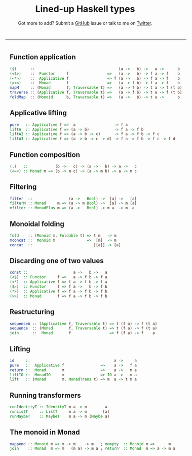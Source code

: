 <html>
<head>
<title>Haskell Aligned</title>

<style>
body {
  padding: 3.5em 1em 3em;
  text-align: center;
}
main {
  display: inline-block;
  text-align: left;
  border-top: 1px solid #333;
  margin-top: 2em;
  padding: 1em 1em 0;
}
.haskell {
  color: #3c2410;
}
.haskell .dt {
  color: green;
}
</style>

</head>

<body>

# Lined-up Haskell types

Got more to add? Submit a [GitHub](https://github.com/chris-martin/haskell-aligned) issue or talk to me on [Twitter](https://twitter.com/chris__martin).

<main>

## Function application

```haskell
($)      ::                                     (a ->   b) ->   a ->      b
(<$>)    ::  Functor     f                 =>   (a ->   b) -> f a -> f    b
(<*>)    ::  Applicative f                 => f (a ->   b) -> f a -> f    b
(=<<)    ::  Monad       f                 =>   (a -> f b) -> f a -> f    b
mapM     :: (Monad       f, Traversable t) =>   (a -> f b) -> t a -> f (t b)
traverse :: (Applicative f, Traversable t) =>   (a -> f b) -> t a -> f (t b)
foldMap  :: (Monoid      b, Traversable t) =>   (a ->   b) -> t a ->      b
```

## Applicative lifting

```haskell
pure   :: Applicative f =>  a                 -> f a
liftA  :: Applicative f => (a -> b)           -> f a -> f b
liftA2 :: Applicative f => (a -> b -> c)      -> f a -> f b -> f c
liftA3 :: Applicative f => (a -> b -> c -> d) -> f a -> f b -> f c -> f d
```

## Function composition

```haskell
(.)   ::            (b ->   c) -> (a ->   b) -> a ->   c
(<=<) :: Monad m => (b -> m c) -> (a -> m b) -> a -> m c
```

## Filtering

```haskell
filter  ::                (a ->   Bool) ->  [a] ->   [a]
filterM :: Monad     m => (a -> m Bool) ->  [a] -> m [a]
mfilter :: MonadPlus m => (a ->   Bool) -> m a  -> m  a
```

## Monoidal folding

```haskell
fold    :: (Monoid m, Foldable t) => t m   -> m
mconcat ::  Monoid m              =>  [m]  -> m
concat  ::                           [[a]] -> [a]
```

## Discarding one of two values

```haskell
const ::                    a ->   b ->   a
(<$)  :: Functor     f =>   a -> f b -> f a
(<*)  :: Applicative f => f a -> f b -> f a
($>)  :: Functor     f => f a ->   b -> f b
(*>)  :: Applicative f => f a -> f b -> f b
(>>)  :: Monad       f => f a -> f b -> f b
```

## Restructuring

```haskell
sequenceA :: (Applicative f, Traversable t) => t (f a) -> f (t a)
sequence  :: (Monad       f, Traversable t) => t (f a) -> f (t a)
join      ::  Monad       f                 => f (f a) -> f    a
```

## Lifting

```haskell
id     ::                                     a ->     a
pure   ::  Applicative f                =>    a ->   f a
return ::  Monad       m                =>    a ->   m a
liftIO ::  MonadIO     m                => IO a ->   m a
lift   :: (Monad       m, MonadTrans t) => m  a -> t m a
```

## Running transformers

```haskell
runIdentityT :: IdentityT m a -> m        a
runListT     :: ListT     m a -> m       [a]
runMaybeT    :: MaybeT    m a -> m (Maybe a)
```

## The monoid in Monad

```haskell
mappend :: Monoid m => m -> m    -> m   ; mempty  :: Monoid m =>      m
join'   :: Monad  m => m   (m a) -> m a ; return' :: Monad  m => a -> m a
```

</main></body></html>
